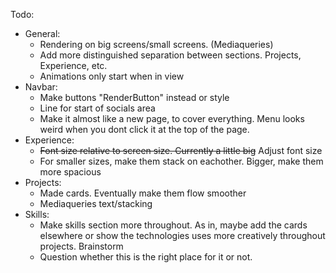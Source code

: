 
Todo:
- General:
    - Rendering on big screens/small screens. (Mediaqueries)
    - Add more distinguished separation between sections. Projects, Experience, etc.
    - Animations only start when in view
- Navbar:
    - Make buttons "RenderButton" instead or style
    - Line for start of socials area
    - Make it almost like a new page, to cover everything. Menu looks weird when you dont click it at the top of the page.
- Experience:
    - ~~Font size relative to screen size. Currently a little big~~ Adjust font size
    - For smaller sizes, make them stack on eachother. Bigger, make them more spacious
- Projects:
    - Made cards. Eventually make them flow smoother 
    - Mediaqueries text/stacking
- Skills:
    - Make skills section more throughout. As in, maybe add the cards elsewhere or show the technologies uses more creatively throughout projects. Brainstorm
    - Question whether this is the right place for it or not.
